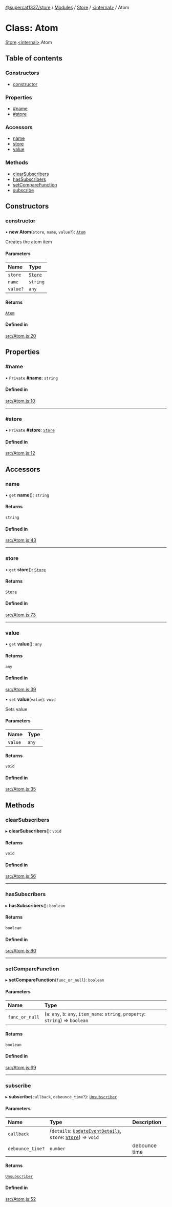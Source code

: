 [@supercat1337/store](../README.md) / [Modules](../modules.md) / [Store](../modules/Store.md) / [\<internal\>](../modules/Store._internal_.md) / Atom

# Class: Atom

[Store](../modules/Store.md).[\<internal\>](../modules/Store._internal_.md).Atom

## Table of contents

### Constructors

- [constructor](Store._internal_.Atom.md#constructor)

### Properties

- [#name](Store._internal_.Atom.md##name)
- [#store](Store._internal_.Atom.md##store)

### Accessors

- [name](Store._internal_.Atom.md#name)
- [store](Store._internal_.Atom.md#store)
- [value](Store._internal_.Atom.md#value)

### Methods

- [clearSubscribers](Store._internal_.Atom.md#clearsubscribers)
- [hasSubscribers](Store._internal_.Atom.md#hassubscribers)
- [setCompareFunction](Store._internal_.Atom.md#setcomparefunction)
- [subscribe](Store._internal_.Atom.md#subscribe)

## Constructors

### constructor

• **new Atom**(`store`, `name`, `value?`): [`Atom`](Store._internal_.Atom.md)

Creates the atom item

#### Parameters

| Name | Type |
| :------ | :------ |
| `store` | [`Store`](Store.Store.md) |
| `name` | `string` |
| `value?` | `any` |

#### Returns

[`Atom`](Store._internal_.Atom.md)

#### Defined in

[src/Atom.js:20](https://github.com/supercat911/store/blob/bf037b5b596bf882173aa41efeb4836c386000b8/src/Atom.js#L20)

## Properties

### #name

• `Private` **#name**: `string`

#### Defined in

[src/Atom.js:10](https://github.com/supercat911/store/blob/bf037b5b596bf882173aa41efeb4836c386000b8/src/Atom.js#L10)

___

### #store

• `Private` **#store**: [`Store`](Store.Store.md)

#### Defined in

[src/Atom.js:12](https://github.com/supercat911/store/blob/bf037b5b596bf882173aa41efeb4836c386000b8/src/Atom.js#L12)

## Accessors

### name

• `get` **name**(): `string`

#### Returns

`string`

#### Defined in

[src/Atom.js:43](https://github.com/supercat911/store/blob/bf037b5b596bf882173aa41efeb4836c386000b8/src/Atom.js#L43)

___

### store

• `get` **store**(): [`Store`](Store.Store.md)

#### Returns

[`Store`](Store.Store.md)

#### Defined in

[src/Atom.js:73](https://github.com/supercat911/store/blob/bf037b5b596bf882173aa41efeb4836c386000b8/src/Atom.js#L73)

___

### value

• `get` **value**(): `any`

#### Returns

`any`

#### Defined in

[src/Atom.js:39](https://github.com/supercat911/store/blob/bf037b5b596bf882173aa41efeb4836c386000b8/src/Atom.js#L39)

• `set` **value**(`value`): `void`

Sets value

#### Parameters

| Name | Type |
| :------ | :------ |
| `value` | `any` |

#### Returns

`void`

#### Defined in

[src/Atom.js:35](https://github.com/supercat911/store/blob/bf037b5b596bf882173aa41efeb4836c386000b8/src/Atom.js#L35)

## Methods

### clearSubscribers

▸ **clearSubscribers**(): `void`

#### Returns

`void`

#### Defined in

[src/Atom.js:56](https://github.com/supercat911/store/blob/bf037b5b596bf882173aa41efeb4836c386000b8/src/Atom.js#L56)

___

### hasSubscribers

▸ **hasSubscribers**(): `boolean`

#### Returns

`boolean`

#### Defined in

[src/Atom.js:60](https://github.com/supercat911/store/blob/bf037b5b596bf882173aa41efeb4836c386000b8/src/Atom.js#L60)

___

### setCompareFunction

▸ **setCompareFunction**(`func_or_null`): `boolean`

#### Parameters

| Name | Type |
| :------ | :------ |
| `func_or_null` | (`a`: `any`, `b`: `any`, `item_name`: `string`, `property`: `string`) => `boolean` |

#### Returns

`boolean`

#### Defined in

[src/Atom.js:69](https://github.com/supercat911/store/blob/bf037b5b596bf882173aa41efeb4836c386000b8/src/Atom.js#L69)

___

### subscribe

▸ **subscribe**(`callback`, `debounce_time?`): [`Unsubscriber`](../modules/Store.md#unsubscriber)

#### Parameters

| Name | Type | Description |
| :------ | :------ | :------ |
| `callback` | (`details`: [`UpdateEventDetails`](Store.UpdateEventDetails.md), `store`: [`Store`](Store.Store.md)) => `void` |  |
| `debounce_time?` | `number` | debounce time |

#### Returns

[`Unsubscriber`](../modules/Store.md#unsubscriber)

#### Defined in

[src/Atom.js:52](https://github.com/supercat911/store/blob/bf037b5b596bf882173aa41efeb4836c386000b8/src/Atom.js#L52)
